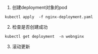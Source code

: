 1. 创建deployment对象的pod

```shell
kubectl apply  -f nginx-deployment.yaml
```
2. 检查是否创建成功

```
kubectl get deployment  -n webnginx
```

3. 滚动更新

```

```
